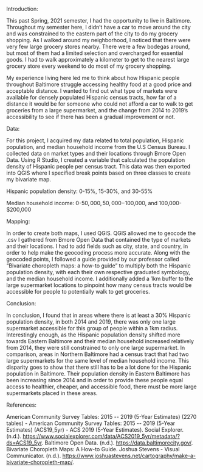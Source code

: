 Introduction:

This past Spring, 2021 semester, I had the opportunity to live in Baltimore. Throughout my semester here, I didn’t have a car to move around the city and was constrained to the eastern part of the city to do my grocery shopping. As I walked around my neighborhood, I noticed that there were very few large grocery stores nearby. There were a few bodegas around, but most of them had a limited selection and overcharged for essential goods. I had to walk approximately a kilometer to get to the nearest large grocery store every weekend to do most of my grocery shopping. 

My experience living here led me to think about how Hispanic people throughout Baltimore struggle accessing healthy food at a good price and acceptable distance. I wanted to find out what type of markets were available for densely populated Hispanic census tracts, how far of a distance it would be for someone who could not afford a car to walk to get groceries from a large supermarket, and the change from 2014 to 2019’s accessibility to see if there has been a gradual improvement or not. 

Data:

For this project, I acquired my data related to total population, Hispanic population, and median household income from the U.S Census Bureau. I collected data on market types and their locations through Bmore Open Data. Using R Studio, I created a variable that calculated the population density of Hispanic people per census tract. This data was then exported into QGIS where I specified break points based on three classes to create my bivariate map. 

Hispanic population density: 0-15%, 15-30%, and 30-55%

Median household income: 0-$50,000, 50,000-$100,000, and 100,000- $200,000

Mapping:

In order to create both maps, I used QGIS. QGIS allowed me to geocode the .csv I gathered from Bmore Open Data that contained the type of markets and their locations. I had to add fields such as city, state, and country, in order to help make the geocoding process more accurate. Along with the geocoded points, I followed a guide provided by our professor called “Bivariate choropleth maps: a how-to guide” to multiply both the Hispanic population density, with each their own respective graduated symbology, and the median household income. I additionally added a 1km buffer to the large supermarket locations to pinpoint how many census tracts would be accessible for people to potentially walk to get groceries.

Conclusion:

In conclusion, I found that in areas where there is at least a 30% Hispanic population density, in both 2014 and 2019, there was only one large supermarket accessible for this group of people within a 1km radius. Interestingly enough, as the Hispanic population density shifted more towards Eastern Baltimore and their median household increased relatively from 2014, they were still constrained to only one large supermarket. In comparison, areas in Northern Baltimore had a census tract that had two large supermarkets for the same level of median household income. This disparity goes to show that there still has to be a lot done for the Hispanic population in Baltimore. Their population density in Eastern Baltimore has been increasing since 2014 and in order to provide these people equal access to healthier, cheaper, and accessible food, there must be more large supermarkets placed in these areas.

References:

American Community Survey Tables: 2015 -- 2019 (5-Year Estimates) (2270 tables) - American Community Survey Tables: 2015 -- 2019 (5-Year Estimates) (ACS19_5yr) - ACS 2019 (5-Year Estimates). Social Explorer. (n.d.). https://www.socialexplorer.com/data/ACS2019_5yr/metadata/?ds=ACS19_5yr.
Baltimore Open Data. (n.d.). https://data.baltimorecity.gov/. 
Bivariate Choropleth Maps: A How-to Guide. Joshua Stevens - Visual Communicator. (n.d.). https://www.joshuastevens.net/cartography/make-a-bivariate-choropleth-map/. 
